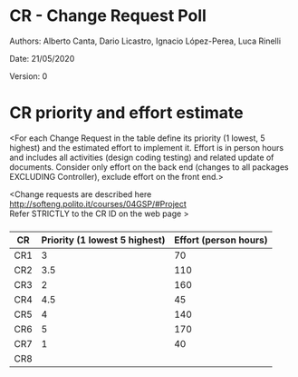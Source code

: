 # CR - Change Request Poll

Authors: Alberto Canta, Dario Licastro, Ignacio López-Perea, Luca Rinelli

Date: 21/05/2020

Version: 0




# CR priority and effort estimate


<For each Change Request in the table define its priority (1 lowest, 5 highest) and the estimated effort
to implement it. Effort is in person hours and includes all activities (design coding testing) and related
update of documents. Consider only effort on the back end (changes to all packages EXCLUDING Controller), exclude effort on the front end.>

<Change requests are described here http://softeng.polito.it/courses/04GSP/#Project   
 Refer STRICTLY to the CR ID on the web page >

### 

|   CR          | Priority (1 lowest 5 highest)       |          Effort (person hours) |   
| ----------- | ------------------------------- | ---------------------------- | 
| CR1   | 3 | 70 |          
| CR2   | 3.5 | 110 | 
| CR3   | 2 | 160 | 
| CR4   | 4.5 | 45 | 
| CR5   | 4 | 140 | 
| CR6   | 5 | 170 | 
| CR7   | 1 | 40 | 
| CR8   | | | 
